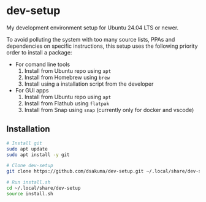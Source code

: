 # dev-setup

My development environment setup for Ubuntu 24.04 LTS or newer.

To avoid polluting the system with too many source lists, PPAs and dependencies on specific instructions, this setup uses the following priority order to install a package:

- For comand line tools
  1. Install from Ubuntu repo using `apt`
  2. Install from Homebrew using `brew`
  3. Install using a installation script from the developer
- For GUI apps
  1. Install from Ubuntu repo using `apt`
  2. Install from Flathub using `flatpak`
  3. Install from Snap using `snap` (currently only for docker and vscode)

## Installation

```sh
# Install git
sudo apt update
sudo apt install -y git

# Clone dev-setup
git clone https://github.com/dsakuma/dev-setup.git ~/.local/share/dev-setup

# Run install.sh
cd ~/.local/share/dev-setup
source install.sh
```
